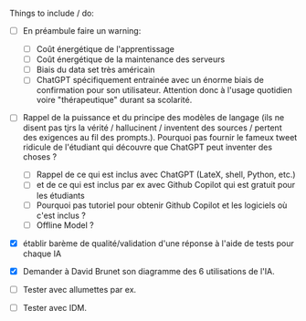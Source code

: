 Things to include / do:
- [ ] En préambule faire un warning:
  - [ ] Coût énergétique de l'apprentissage
  - [ ] Coût énergétique de la maintenance des serveurs
  - [ ] Biais du data set très américain
  - [ ] ChatGPT spécifiquement entrainée avec un énorme biais de confirmation pour son utilisateur. Attention donc à l'usage quotidien voire "thérapeutique" durant sa scolarité.
- [ ] Rappel de la puissance et du principe des modèles de langage (ils ne disent pas tjrs la vérité / hallucinent / inventent des sources / pertent des exigences au fil des prompts.). Pourquoi pas fournir le fameux tweet ridicule de l'étudiant qui découvre que ChatGPT peut inventer des choses ?
  - [ ] Rappel de ce qui est inclus avec ChatGPT (LateX, shell, Python, etc.)
  - [ ] et de ce qui est inclus par ex avec Github Copilot qui est gratuit pour les étudiants
  - [ ] Pourquoi pas tutoriel pour obtenir Github Copilot et les logiciels où c'est inclus ?
  - [ ] Offline Model ?
- [X] établir barème de qualité/validation d'une réponse à l'aide de tests pour chaque IA
- [X] Demander à David Brunet son diagramme des 6 utilisations de l'IA.

- [ ] Tester avec allumettes par ex.
- [ ] Tester avec IDM.